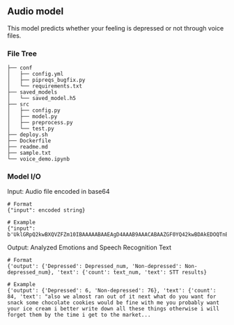 ## Audio model
This model predicts whether your feeling is depressed or not through voice files.

### File Tree
``` shell
├── conf
│   ├── config.yml
│   ├── pipreqs_bugfix.py
│   └── requirements.txt
├── saved_models
│   └── saved_model.h5
├── src
│   ├── config.py
│   ├── model.py
│   ├── preprocess.py
│   └── test.py
├── deploy.sh
├── Dockerfile
├── readme.md
├── sample.txt
└── voice_demo.ipynb
```

### Model I/O
Input: Audio file encoded in base64

``` shell
# Format
{"input": encoded string}

# Example
{"input": b'UklGRpQ2kwBXQVZFZm10IBAAAAABAAEAgD4AAAB9AAACABAAZGF0YQ42kwBDAkEDOQTnBW0IEQo/Cj0KBwrUCLcGQwR/Al0BOAB9/6H/ZQBXARkCeQLPAu4CngLFAdwA5P/n/lP9bfvz+aD4XfYJ9Aby1O/e7JjpqefZ577oOeoT7lz0bvu7AegHBA7LEu4UaxSSEnkP9Qr0BW0Bn/2J+6b62/o//DL+2wBLAy4EtwQLBY8EPQOkAeQAVgGkAUoC+QNXBpMIqQlFCsMKTwqLCFgGZgS8Au0Alf9Q/6f/IgC9AJcBdALQArwCYQKqAaYAb/82/oz80PqU+Sb4AfY9...}
```

Output: Analyzed Emotions and Speech Recognition Text

``` shell
# Format
{'output': {'Depressed': Depressed_num, 'Non-depressed': Non-depressed_num}, 'text': {'count': text_num, 'text': STT results}

# Example 
{'output': {'Depressed': 6, 'Non-depressed': 76}, 'text': {'count': 84, 'text': "also we almost ran out of it next what do you want for snack some chocolate cookies would be fine with me you probably want your ice cream i better write down all these things otherwise i will forget them by the time i get to the market... 
```
